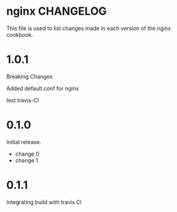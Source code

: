 # nginx CHANGELOG

This file is used to list changes made in each version of the nginx cookbook.

# 1.0.1

Breaking Changes

Added default.conf for nginx

test travis-CI

# 0.1.0

Initial release.

- change 0
- change 1

# 0.1.1

Integrating build with travis CI
